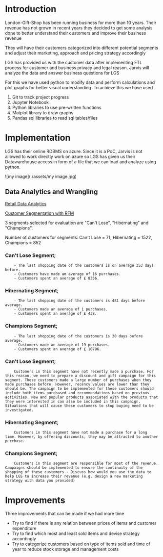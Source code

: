 # Introduction

London-Gift-Shop has been running business for more than 10 years. Their revenue has not grown in recent years
they decided to get some analysis done to better understand their customers and improve their business revenue

They will have their customers categorized into different potential segments and adjust their marketing, approach and pricing strategy accordingly

LGS has provided us with the customer data after implementing ETL process for customer and business privacy and legal reason.
Jarvis will analyze the data and answer business questions for LGS

For this we have used python to modify data and perform calculations and plot graphs for better visual understanding.
To achieve this we have used
1. Git to track project progress
2. Jupyter Notebook
3. Python libraries to use pre-written functions
4. Matplot library to draw graphs
5. Pandas sql libraries to read sql tables/files



# Implementation

LGS has their online RDBMS on azure. Since it is a PoC, Jarvis is not allowed to work directly work on azure
so LGS has given us their Datawarehouse access in form of a file that we can load and analyze using python.


![my image](./assets/my image.jpg)


## Data Analytics and Wrangling

[Retail Data Analytics](./python_data_wrangling/retail_data_analytics_wrangling.ipynb)

[Customer Segmentation with RFM](./python_data_wrangling/customer-segmentation-with-rfm-score.ipynb)


3 segments selected for evaluation are "Can't Lose", "Hibernating" and "Champions".

Number of customers for segments:
Can't Lose = 71, Hibernating = 1522, Champions = 852

### Can't Lose Segment;

        - The last shopping date of the customers is on average 353 days before.
        - Customers have made an average of 16 purchases.
        - Customers spent an average of £ 8356.

### Hibernating Segment;

        - The last shopping date of the customers is 481 days before average.
        - Customers made an average of 1 purchases.
        - Customers spent an average of £ 438.

### Champions Segment;

        - The last shopping date of the customers is 30 days before average.
        - Customers made an average of 19 purchases.
        - Customers spent an average of £ 10796.

### Can't Lose Segment;

        Customers in this segment have not recently made a purchase. For this reason, we need to prepare a discount and gift campaign for this segment. These customers made a large number of purchases when they made purchases before. However, recency values are lower than they should be. The campaign to be implemented for these customers should include both items purchased and recommendations based on previous activities. New and popular products associated with the products that they were interested in can also be included in this campaign. Situations that will cause these customers to stop buying need to be investigated.

### Hibernating Segment;

        Customers in this segment have not made a purchase for a long time. However, by offering discounts, they may be attracted to another purchase.
### Champions Segment;

        Customers in this segment are responsible for most of the revenue. Campaigns should be implemented to ensure the continuity of the shopping of these customers.- Discuss how would you use the data to help LGS to increase their revenue (e.g. design a new marketing strategy with data you provided)

# Improvements
Three improvements that can be made if we had more time

- Try to find if there is any relation between prices of items and customer expenditure
- Try to find which most and least sold items and devise strategy accordingly
- Try to categorize customers based on type of items sold and time of year to reduce stock storage and management costs